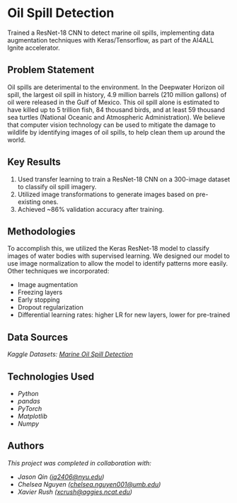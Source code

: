 # Oil Spill Detection

Trained a ResNet-18 CNN to detect marine oil spills, implementing data augmentation techniques with Keras/Tensorflow, as part of the AI4ALL Ignite accelerator.

## Problem Statement <!--- do not change this line -->

Oil spills are deterimental to the environment. In the Deepwater Horizon oil spill, the largest oil spill in history, 4.9 million barrels (210 million gallons) of oil were released in the Gulf of Mexico. This oil spill alone is estimated to have killed up to 5 trillion fish, 84 thousand birds, and at least 59 thousand sea turtles (National Oceanic and Atmospheric Administration). 
We believe that computer vision technology can be used to mitigate the damage to wildlife by identifying images of oil spills, to help clean them up around the world.

## Key Results <!--- do not change this line -->

1. Used transfer learning to train a ResNet-18 CNN on a 300-image dataset to classify oil spill imagery.
2. Utilized image transformations to generate images based on pre-existing ones.
3. Achieved ~86% validation accuracy after training.

## Methodologies <!--- do not change this line -->

To accomplish this, we utilized the Keras ResNet-18 model to classify images of water bodies with supervised learning. We designed our model to use image normalization to allow the model to identify patterns more easily. Other techniques we incorporated:
- Image augmentation
- Freezing layers
- Early stopping
- Dropout regularization
- Differential learning rates: higher LR for new layers, lower for pre-trained

## Data Sources <!--- do not change this line -->

*Kaggle Datasets: [Marine Oil Spill Detection](https://www.kaggle.com/datasets/afzalofficial/marine-oil-spill-detection)*

## Technologies Used <!--- do not change this line -->

- *Python*
- *pandas*
- *PyTorch*
- *Matplotlib*
- *Numpy*

## Authors <!--- do not change this line -->
*This project was completed in collaboration with:*
- *Jason Qin ([jq2406@nyu.edu](mailto:jq2406@nyu.edu))*
- *Chelsea Nguyen ([chelsea.nguyen001@umb.edu](mailto:chelsea.nguyen001@umb.edu))*
- *Xavier Rush ([xcrush@aggies.ncat.edu](mailto:xcrush@aggies.ncat.edu))*
